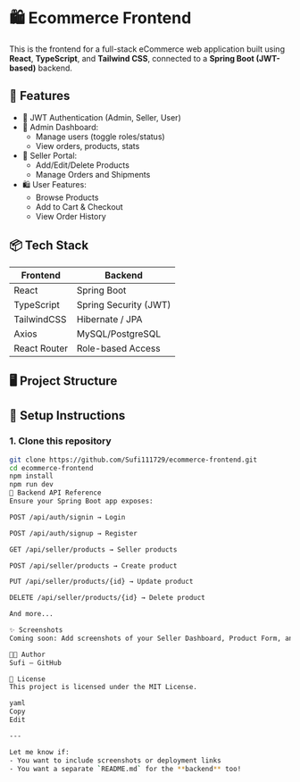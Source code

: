 # 🛍️ Ecommerce Frontend

This is the frontend for a full-stack eCommerce web application built using **React**, **TypeScript**, and **Tailwind CSS**, connected to a **Spring Boot (JWT-based)** backend.

## 🚀 Features

- 🔐 JWT Authentication (Admin, Seller, User)
- 🧑 Admin Dashboard:
  - Manage users (toggle roles/status)
  - View orders, products, stats
- 🛒 Seller Portal:
  - Add/Edit/Delete Products
  - Manage Orders and Shipments
- 🛍️ User Features:
  - Browse Products
  - Add to Cart & Checkout
  - View Order History

## 📦 Tech Stack

| Frontend    | Backend              |
|-------------|----------------------|
| React       | Spring Boot          |
| TypeScript  | Spring Security (JWT)|
| TailwindCSS | Hibernate / JPA      |
| Axios       | MySQL/PostgreSQL     |
| React Router| Role-based Access    |

## 🖥️ Project Structure


## 🔧 Setup Instructions

### 1. Clone this repository

```bash
git clone https://github.com/Sufi111729/ecommerce-frontend.git
cd ecommerce-frontend
npm install
npm run dev
📡 Backend API Reference
Ensure your Spring Boot app exposes:

POST /api/auth/signin → Login

POST /api/auth/signup → Register

GET /api/seller/products → Seller products

POST /api/seller/products → Create product

PUT /api/seller/products/{id} → Update product

DELETE /api/seller/products/{id} → Delete product

And more...

✨ Screenshots
Coming soon: Add screenshots of your Seller Dashboard, Product Form, and Order Table.

👨‍💻 Author
Sufi — GitHub

📃 License
This project is licensed under the MIT License.

yaml
Copy
Edit

---

Let me know if:
- You want to include screenshots or deployment links
- You want a separate `README.md` for the **backend** too!
